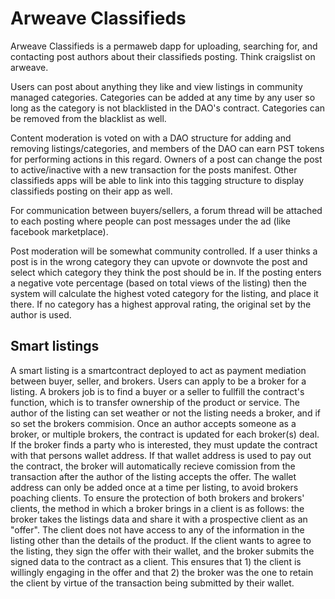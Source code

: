 # Arweave Classifieds

Arweave Classifieds is a permaweb dapp for uploading, searching for, and contacting post authors about their classifieds posting. 
  Think craigslist on arweave.

Users can post about anything they like and view listings in community managed categories. Categories can be added at any time by any user so long
  as the category is not blacklisted in the DAO's contract. Categories can be removed from the blacklist as well.

Content moderation is voted on with a DAO structure for adding and removing listings/categories, and members of the DAO can earn PST tokens for performing 
  actions in this regard. Owners of a post can change the post to active/inactive with a new transaction for the posts manifest. Other classifieds apps
  will be able to link into this tagging structure to display classifieds posting on their app as well.
  
For communication between buyers/sellers, a forum thread will be attached to each posting where people can post messages under the ad (like facebook
  marketplace).
  
Post moderation will be somewhat community controlled. If a user thinks a post is in the wrong category they can upvote or downvote the post and select
  which category they think the post should be in. If the posting enters a negative vote percentage (based on total views of the listing) then the system
  will calculate the highest voted category for the listing, and place it there. If no category has a highest approval rating, the original set by the 
  author is used.
  
## Smart listings 

  A smart listing is a smartcontract deployed to act as payment mediation between buyer, seller, and brokers. Users can apply to be a broker
  for a listing. A brokers job is to find a buyer or a seller to fullfill the contract's function, which is to transfer ownership of the product or     service.
  The author of the listing can set weather or not the listing needs a broker, and if so set the brokers commision. Once an author accepts someone as a
  broker, or multiple brokers, the contract is updated for each broker(s) deal. If the broker finds a party who is interested, they must update the contract
  with that persons wallet address. If that wallet address is used to pay out the contract, the broker will automatically recieve comission from the
  transaction after the author of the listing accepts the offer. The wallet address can only be added once at a time per listing, to avoid brokers 
  poaching clients. To ensure the protection of both brokers and brokers' clients, the method in which a broker brings in a client is as follows: 
  the broker takes the listings data and share it with a prospective client as an "offer". The client does not have access to any of the information in 
  the listing other than the details of the product. If the client wants to agree to the listing, they sign the offer with their wallet, and the broker 
  submits the signed data to the contract as a client. This ensures that 1) the client is willingly engaging in the offer and that 2) the broker was the 
  one to retain the client by virtue of the transaction being submitted by their wallet.
  

